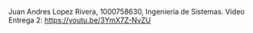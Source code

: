 Juan Andres Lopez Rivera, 1000758630, Ingeniería de Sistemas. Video Entrega 2: https://youtu.be/3YmX7Z-NvZU 
